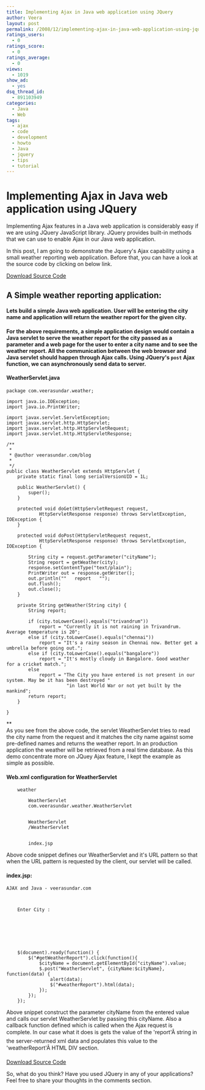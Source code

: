 ```yaml
---
title: Implementing Ajax in Java web application using JQuery
author: Veera
layout: post
permalink: /2008/12/implementing-ajax-in-java-web-application-using-jquery/
ratings_users:
  - 0
ratings_score:
  - 0
ratings_average:
  - 0
views:
  - 1019
show_ad:
  - yes
dsq_thread_id:
  - 891103949
categories:
  - Java
  - Web
tags:
  - ajax
  - code
  - development
  - howto
  - Java
  - jquery
  - tips
  - tutorial
---
```

# Implementing Ajax in Java web application using JQuery

Implementing Ajax features in a Java web application is considerably easy if we are using JQuery JavaScript library. JQuery provides built-in methods that we can use to enable Ajax in our Java web application.

In this post, I am going to demonstrate the Jquery's Ajax capability using a small weather reporting web application. Before that, you can have a look at the source code by clicking on below link.

[Download Source Code][1]

 [1]: http://www.box.net/shared/f2oeb771qr "download"

## A Simple weather reporting application:

#### Lets build a simple Java web application. User will be entering the city name and application will return the weather report for the given city.

#### For the above requirements, a simple application design would contain a Java servlet to serve the weather report for the city passed as a parameter and a web page for the user to enter a city name and to see the weather report. All the communication between the web browser and Java servlet should happen through Ajax calls. Using JQuery's `post` Ajax function, we can asynchronously send data to server.

#### WeatherServlet.java

    package com.veerasundar.weather;
    
    import java.io.IOException;
    import java.io.PrintWriter;
    
    import javax.servlet.ServletException;
    import javax.servlet.http.HttpServlet;
    import javax.servlet.http.HttpServletRequest;
    import javax.servlet.http.HttpServletResponse;
    
    /**
     *
     * @author veerasundar.com/blog
     *
     */
    public class WeatherServlet extends HttpServlet {
    	private static final long serialVersionUID = 1L;
    
    	public WeatherServlet() {
    		super();
    	}
    
    	protected void doGet(HttpServletRequest request,
    			HttpServletResponse response) throws ServletException, IOException {
    	}
    
    	protected void doPost(HttpServletRequest request,
    			HttpServletResponse response) throws ServletException, IOException {
    
    		String city = request.getParameter("cityName");
    		String report = getWeather(city);
    		response.setContentType("text/plain");
    		PrintWriter out = response.getWriter();
    		out.println(""   report   "");
    		out.flush();
    		out.close();
    	}
    
    	private String getWeather(String city) {
    		String report;
    
    		if (city.toLowerCase().equals("trivandrum"))
    			report = "Currently it is not raining in Trivandrum. Average temperature is 20";
    		else if (city.toLowerCase().equals("chennai"))
    			report = "It's a rainy season in Chennai now. Better get a umbrella before going out.";
    		else if (city.toLowerCase().equals("bangalore"))
    			report = "It's mostly cloudy in Bangalore. Good weather for a cricket match.";
    		else
    			report = "The City you have entered is not present in our system. May be it has been destroyed "
    					  "in last World War or not yet built by the mankind";
    		return report;
    	}
    
    }

**  
As you see from the above code, the servlet WeatherServlet tries to read the city name from the request and it matches the city name against some pre-defined names and returns the weather report. In an production application the weather will be retrieved from a real time database. As this demo concentrate more on JQuey Ajax feature, I kept the example as simple as possible.  


#### Web.xml configuration for WeatherServlet

    
    
    	weather
    	
    		WeatherServlet
    		com.veerasundar.weather.WeatherServlet
    	
    	
    		WeatherServlet
    		/WeatherServlet
    	
    	
    		index.jsp
    	
    

Above code snippet defines our WeatherServlet and it's URL pattern so that when the URL pattern is requested by the client, our servlet will be called.

#### index.jsp:

    
    
    
    
    
    AJAX and Java - veerasundar.com
    
    
    	
    	Enter City :
    		
    		
    	
    	
    
    	
    	
    	$(document).ready(function() {
    		$("#getWeatherReport").click(function(){
    			$cityName = document.getElementById("cityName").value;
    			$.post("WeatherServlet", {cityName:$cityName}, function(data) {
    				alert(data);
    				$("#weatherReport").html(data);
    			});
    		});
    	});
    	
    
    

Above snippet construct the parameter cityName from the entered value and calls our servlet WeatherServlet by passing this cityName. Also a callback function defined which is called when the Ajax request is complete. In our case what it does is gets the value of the 'report'Â string in the server-returned xml data and populates this value to the 'weatherReport'Â HTML DIV section.

[Download Source Code][1]

So, what do you think? Have you used JQuery in any of your applications? Feel free to share your thoughts in the comments section.
